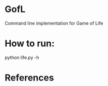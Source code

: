 # GofL
Command line implementation for Game of Life

# How to run:

python life.py -h


# References
